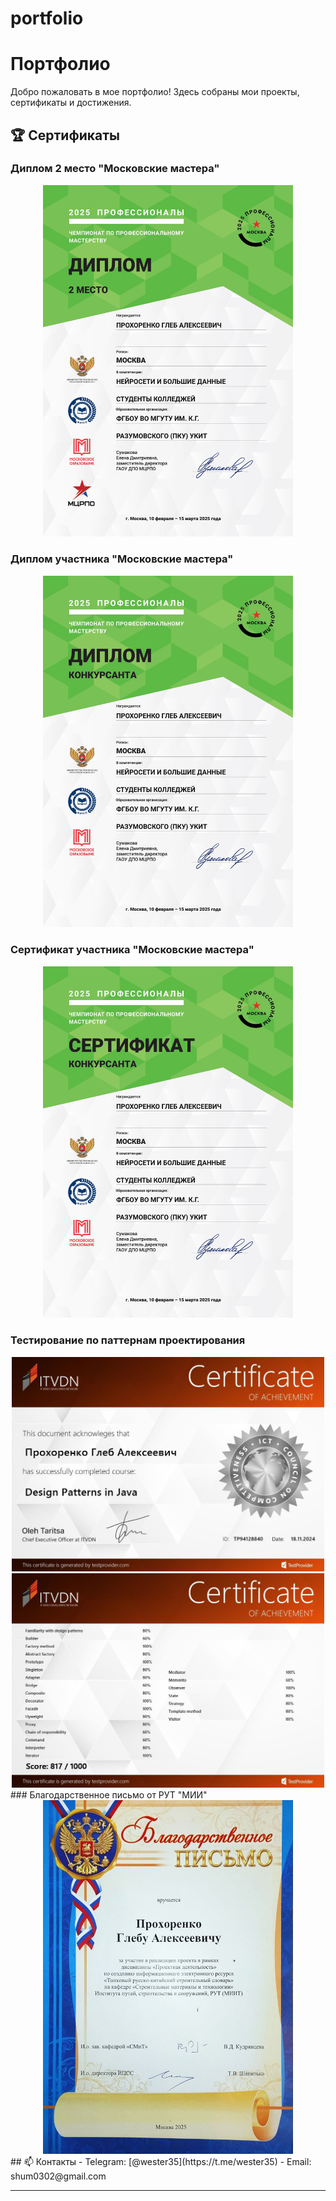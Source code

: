 # portfolio
# Портфолио

Добро пожаловать в мое портфолио! Здесь собраны мои проекты, сертификаты и достижения.

## 🏆 Сертификаты

### Диплом 2 место "Московские мастера"
<div id="coding" align="center">
  <img src="sertificates/diplom 2.jpg" width="400"/>
</div>

### Диплом участника "Московские мастера"
<div id="coding" align="center">
  <img src="sertificates/diplom.jpg" width="400"/>
</div>

### Сертификат участника "Московские мастера"
<div id="coding" align="center">
  <img src="sertificates/sertificat.jpg" width="400"/>
</div>

### Тестирование по паттернам проектирования
<div id="coding" align="center">
  <img src="sertificates/patterns1.jpg" width="500"/>
  <img src="sertificates/patterns2.jpg" width="500"/>
</div>
### Благодарственное письмо от РУТ "МИИ"
<div id="coding" align="center">
  <img src="sertificates/blagodarstvennoe.jpg" width="400"/>
</div>
## 📫 Контакты
- Telegram: [@wester35](https://t.me/wester35)
- Email: shum0302@gmail.com

---